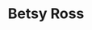 ---
pid: LLG68
title: Betsy Ross
location_transcription: in front of the Betsy Ross house
zipcode: '19010'
outside_phl: 'Bryn Mawr PA '
neighborhood: Brwn Mawr
age: '15'
age_range: 13-19
instagram: 
image_file_name: LLG_68.jpg
proposal_transcription: |-
  Betsy Ross and her American flag

  BETSY ROSS DOB-Death
topic: History,Philadelphia,Women
topic_summary: 0, 0, 0
type: Sculpture Statue
keywords_other: betsy ross, flag
credit: Caroline
image_labels: 
twitter: 
facebook: 
permalink: "/monuments/llg68/"
layout: item-page
---